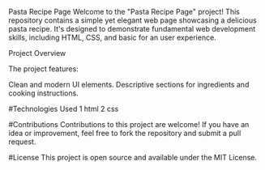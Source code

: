 Pasta Recipe Page
Welcome to the "Pasta Recipe Page" project! This repository contains a simple yet elegant web page showcasing a delicious pasta recipe. It's designed to demonstrate fundamental web development skills, including HTML, CSS, and basic for an user experience.

Project Overview

The project features:

Clean and modern UI elements.
Descriptive sections for ingredients and cooking instructions.

#Technologies Used
1 html
2 css

#Contributions
Contributions to this project are welcome! If you have an idea or improvement, feel free to fork the repository and submit a pull request.

#License
This project is open source and available under the MIT License.
